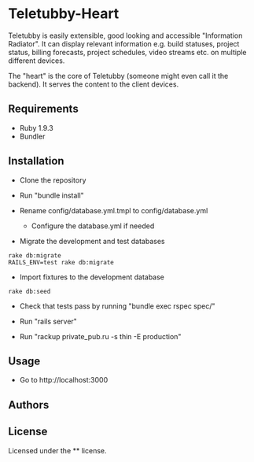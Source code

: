 Teletubby-Heart
===============

Teletubby is easily extensible, good looking and accessible "Information Radiator". It can display relevant information e.g. build statuses, project status, billing forecasts, project schedules, video streams etc. on multiple different devices.

The "heart" is the core of Teletubby (someone might even call it the backend). It serves the content to the client devices.

Requirements
------------

* Ruby 1.9.3
* Bundler

Installation
------------

* Clone the repository

* Run "bundle install"

* Rename config/database.yml.tmpl to config/database.yml
    * Configure the database.yml if needed

* Migrate the development and test databases
```
rake db:migrate
RAILS_ENV=test rake db:migrate
```

* Import fixtures to the development database
```
rake db:seed
```

* Check that tests pass by running "bundle exec rspec spec/"

* Run "rails server"

* Run "rackup private_pub.ru -s thin -E production"


Usage
-----

* Go to http://localhost:3000


Authors
-------


License
-------

Licensed under the ** license.